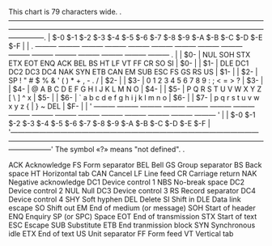 This chart is 79 characters wide.
.—————————————————————————————————————————————————————————————————————————————.
|       $-0 $-1 $-2 $-3 $-4 $-5 $-6 $-7 $-8 $-9 $-A $-B $-C $-D $-E $-F       |
|     . ——— ——— ——— ——— ——— ——— ——— ——— ——— ——— ——— ——— ——— ——— ——— ——— .     |
| $0- | NUL SOH STX ETX EOT ENQ ACK BEL BS  HT  LF  VT  FF  CR  SO  SI | $0- |
| $1- | DLE DC1 DC2 DC3 DC4 NAK SYN ETB CAN EM  SUB ESC FS  GS  RS  US | $1- |
| $2- | SP   !   "   #   $   %   &   '   (   )   \*   +   ,   -   .   / | $2- |
| $3- | 0   1   2   3   4   5   6   7   8   9   :   ;   <   =   >   ? | $3- |
| $4- | @   A   B   C   D   E   F   G   H   I   J   K   L   M   N   O | $4- |
| $5- | P   Q   R   S   T   U   V   W   X   Y   Z   \[   \\   \]   ^   x | $5- |
| $6- | \`   a   b   c   d   e   f   g   h   i   j   k   l   m   n   o | $6- |
| $7- | p   q   r   s   t   u   v   w   x   y   z   {   |   }   ~  DEL | $F- |
|     ' ——— ——— ——— ——— ——— ——— ——— ——— ——— ——— ——— ——— ——— ——— ——— ——— '     |
|       $-0 $-1 $-2 $-3 $-4 $-5 $-6 $-7 $-8 $-9 $-A $-B $-C $-D $-E $-F       |
'—————————————————————————————————————————————————————————————————————————————'
                      The symbol «?» means "not defined". .

  

ACK  Acknowledge                    FS   Form separator
BEL  Bell                           GS   Group separator
BS   Back space                     HT   Horizontal tab
CAN  Cancel                         LF   Line feed
CR   Carriage return                NAK  Negative acknowledge
DC1  Device control 1               NBS  No-break space
DC2  Device control 2               NUL  Null
DC3  Device control 3               RS   Record separator
DC4  Device control 4               SHY  Soft hyphen
DEL  Delete                         SI   Shift in
DLE  Data link escape               SO   Shift out
EM   End of medium (or message)     SOH  Start of header
ENQ  Enquiry                        SP   (or SPC) Space
EOT  End of transmission            STX  Start of text
ESC  Escape                         SUB  Substitute
ETB  End tranmission block          SYN  Synchronous idle
ETX  End of text                    US   Unit separator
FF   Form feed                      VT   Vertical tab 
